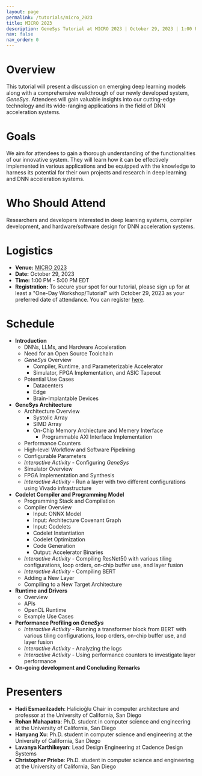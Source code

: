 ```yaml
---
layout: page
permalink: /tutorials/micro_2023
title: MICRO 2023
description: GeneSys Tutorial at MICRO 2023 | October 29, 2023 | 1:00 PM - 5:00 PM EDT | Harbour Salon A
nav: false
nav_order: 0
---
```


# Overview
This tutorial will present a discussion on emerging deep learning models along with a comprehensive walkthrough of our newly developed system, _GeneSys_.
Attendees will gain valuable insights into our cutting-edge technology and its wide-ranging applications in the field of DNN acceleration systems.

# Goals
We aim for attendees to gain a thorough understanding of the functionalities of our innovative system.
They will learn how it can be effectively implemented in various applications and be equipped with the knowledge to harness its potential for their own projects and research in deep learning and DNN acceleration systems.

# Who Should Attend
Researchers and developers interested in deep learning systems, compiler development, and hardware/software design for DNN acceleration systems.

# Logistics
- **Venue:** [MICRO 2023](https://microarch.org/micro56/index.php)
- **Date:** October 29, 2023
- **Time:** 1:00 PM - 5:00 PM EDT
- **Registration:** To secure your spot for our tutorial, please sign up for at least a "One-Day Workshop/Tutorial" with October 29, 2023 as your preferred date of attendance. You can register [here](https://microarch.org/micro56/attend/register.php).

# Schedule
- **Introduction**
  - DNNs, LLMs, and Hardware Acceleration
  - Need for an Open Source Toolchain
  - _GeneSys_ Overview
    - Compiler, Runtime, and Parameterizable Accelerator
    - Simulator, FPGA Implementation, and ASIC Tapeout
  - Potential Use Cases
    - Datacenters
    - Edge
    - Brain-Implantable Devices
- **GeneSys Architecture**
  - Architecture Overview
    - Systolic Array
    - SIMD Array
    - On-Chip Memory Archiecture and Memery Interface
      - Programmable AXI Interface Implementation
   - Performance Counters
   - High-level Workflow and Software Pipelining
   - Configurable Parameters
   - *Interactive Activity* - Configuring _GeneSys_
   - Simulator Overview
   - FPGA Implementation and Synthesis
   - *Interactive Activity* - Run a layer with two different configurations using Vivado infrastructure
- **Codelet Compiler and Programming Model**
  - Programming Stack and Compilation
  - Compiler Overview
    - Input: ONNX Model
    - Input: Architecture Covenant Graph
    - Input: Codelets
    - Codelet Instantiation
    - Codelet Optimization
    - Code Generation
    - Output: Accelerator Binaries
  - *Interactive Activity* - Compiling ResNet50 with various tiling configurations, loop orders, on-chip buffer use, and layer fusion 
  - *Interactive Activity* - Compiling BERT
  - Adding a New Layer
  - Compiling to a New Target Architecture
- **Runtime and Drivers**
  - Overview
  - APIs
  - OpenCL Runtime
  - Example Use Cases
- **Performance Profiling on _GeneSys_**
  - *Interactive Activity* - Running a transformer block from BERT with various tiling configurations, loop orders, on-chip buffer use, and layer fusion
  - *Interactive Activity* - Analyzing the logs
  - *Interactive Activity* - Using performance counters to investigate layer performance
- **On-going development and Concluding Remarks**

# Presenters
- **Hadi Esmaeilzadeh**: Halicioğlu Chair in computer architecture and professor at the University of California, San Diego
- **Rohan Mahapatra**: Ph.D. student in computer science and engineering at the University of California, San Diego
- **Hanyang Xu**: Ph.D. student in computer science and engineering at the University of California, San Diego
- **Lavanya Karthikeyan**: Lead Design Engineering at Cadence Design Systems
- **Christopher Priebe**: Ph.D. student in computer science and engineering at the University of California, San Diego
